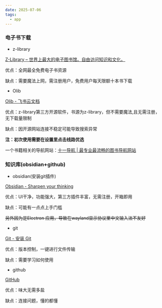 ```yaml
---
date: 2025-07-06
tags:
  - app
---
```

### 电子书下载

- z-library

[Z-Library – 世界上最大的电子图书馆。自由访问知识和文化。](https://zh.z-library.sk/)

优点：全网最全免费电子书资源

缺点：需要魔法上网，需注册用户，免费用户每天限额十本书下载

- Olib

[Olib - 飞书云文档](https://dquyl9k1r5u.feishu.cn/docx/HdPzd8HOwoWrzRxxdM3ckoYJn6c)

优点：z-library第三方开源软件，书源为z-library，但不需要魔法,且无需注册，无下载量限制

缺点：因开源网站连接不稳定可能导致搜索异常

**注：初次使用需要在设置里点击线路优选**

一个书籍相关的导航网站：[十一导航 | 最专业最流畅的图书导航网站](https://dh.olib.online/)
### 知识库(obsidian+github)

- obsidian(安装git插件)

[Obsidian - Sharpen your thinking](https://obsidian.md/)

优点：UI干净，功能强大，第三方插件丰富，无需注册，开箱即用

缺点：可能有一点点上手门槛

~~另外因为是Electron 应用，导致在wayland显示协议里中文输入法不友好~~

- git

[Git - 安装 Git](https://git-scm.com/book/zh/v2/%E8%B5%B7%E6%AD%A5-%E5%AE%89%E8%A3%85-Git)

优点：版本控制，一键进行文件传输

缺点：需要学习如何使用

- github

[GitHub](https://github.com/)

优点：味大无需多盐

缺点：连接问题，懂的都懂

